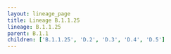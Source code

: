 ```yaml
---
layout: lineage_page
title: Lineage B.1.1.25
lineage: B.1.1.25
parent: B.1.1
children: ['B.1.1.25', 'D.2', 'D.3', 'D.4', 'D.5']
---
```

